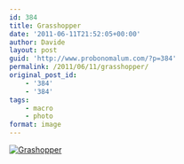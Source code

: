 ```yaml
---
id: 384
title: Grasshopper
date: '2011-06-11T21:52:05+00:00'
author: Davide
layout: post
guid: 'http://www.probonomalum.com/?p=384'
permalink: /2011/06/11/grasshopper/
original_post_id:
    - '384'
    - '384'
tags:
    - macro
    - photo
format: image
---
```


[![](https://blog.davidegallesi.com/wp-content/uploads/2011/06/grashopper1.jpg "Grashopper")](https://blog.davidegallesi.com/wp-content/uploads/2011/06/grashopper1.jpg)